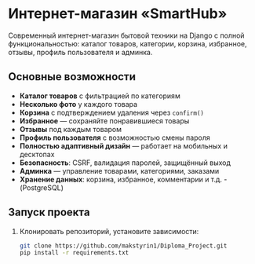 # Интернет-магазин «SmartHub»

Современный интернет-магазин бытовой техники на Django с полной функциональностью: каталог товаров, категории, корзина, избранное, отзывы, профиль пользователя и админка.

## Основные возможности

- **Каталог товаров** с фильтрацией по категориям  
- **Несколько фото** у каждого товара  
- **Корзина** с подтверждением удаления через `confirm()`  
- **Избранное** — сохраняйте понравившиеся товары  
- **Отзывы** под каждым товаром  
- **Профиль пользователя** с возможностью смены пароля  
- **Полностью адаптивный дизайн** — работает на мобильных и десктопах  
- **Безопасность**: CSRF, валидация паролей, защищённый выход  
- **Админка** — управление товарами, категориями, заказами
- **Хранение данных**: корзина, избранное, комментарии и т.д. - (PostgreSQL)

## Запуск проекта

1. Клонировать репозиторий, установите зависимости:
   ```bash
   git clone https://github.com/makstyrin1/Diploma_Project.git
   pip install -r requirements.txt